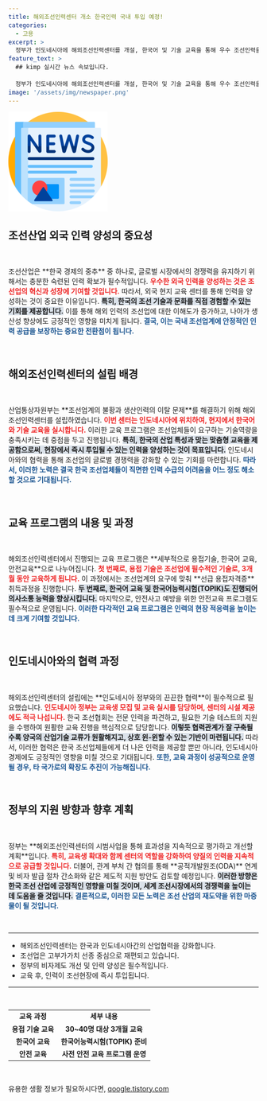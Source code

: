 ```yaml
---
title: 해외조선인력센터 개소 한국인력 국내 투입 예정!
categories:
  - 고용
excerpt: >
  정부가 인도네시아에 해외조선인력센터를 개설, 한국어 및 기술 교육을 통해 우수 조선인력을 양성해 국내 현장에 즉시 투입한다. 조선업 재도약을 위한 인력 공급 확대 방안이 주목받고 있다. 클릭해 더 알아보세요!
feature_text: >
  ## kimp 실시간 뉴스 속보입니다.

  정부가 인도네시아에 해외조선인력센터를 개설, 한국어 및 기술 교육을 통해 우수 조선인력을 양성해 국내 현장에 즉시 투입한다. 조선업 재도약을 위한 인력 공급 확대 방안이 주목받고 있다. 클릭해 더 알아보세요!
image: '/assets/img/newspaper.png'
---
```


<p><img src="/assets/img/newspaper.png" alt="kimplant 속보" /></p>

<h2 data-ke-size="size26">조선산업 외국 인력 양성의 중요성</h2>

<p data-ke-size="size16">&nbsp;</p>

<p data-ke-size="size16">조선산업은 **한국 경제의 중추** 중 하나로, 글로벌 시장에서의 경쟁력을 유지하기 위해서는 충분한 숙련된 인력 확보가 필수적입니다. <b><span style="color: #ee2323;">우수한 외국 인력을 양성하는 것은 조선업의 혁신과 성장에 기여할 것입니다.</span></b> 따라서, 외국 현지 교육 센터를 통해 인력을 양성하는 것이 중요한 이유입니다. <b><span style="background-color: #21538527;">특히, 한국의 조선 기술과 문화를 직접 경험할 수 있는 기회를 제공합니다.</span></b> 이를 통해 해외 인력의 조선업에 대한 이해도가 증가하고, 나아가 생산성 향상에도 긍정적인 영향을 미치게 됩니다. <b><span style="color: #1a5490;">결국, 이는 국내 조선업계에 안정적인 인력 공급을 보장하는 중요한 전환점이 됩니다.</span></b></p>

<p data-ke-size="size16">&nbsp;</p>

<h2 data-ke-size="size26">해외조선인력센터의 설립 배경</h2>

<p data-ke-size="size16">&nbsp;</p>

<p data-ke-size="size16">산업통상자원부는 **조선업계의 불황과 생산인력의 이탈 문제**를 해결하기 위해 해외조선인력센터를 설립하였습니다. <b><span style="color: #ee2323;">이번 센터는 인도네시아에 위치하여, 현지에서 한국어와 기술 교육을 실시합니다.</span></b> 이러한 교육 프로그램은 조선업체들이 요구하는 기술역량을 충족시키는 데 중점을 두고 진행됩니다. <b><span style="background-color: #21538527;">특히, 한국의 산업 특성과 맞는 맞춤형 교육을 제공함으로써, 현장에서 즉시 투입될 수 있는 인력을 양성하는 것이 목표입니다.</span></b> 인도네시아와의 협력을 통해 조선업의 글로벌 경쟁력을 강화할 수 있는 기회를 마련합니다. <b><span style="color: #1a5490;">따라서, 이러한 노력은 결국 한국 조선업체들이 직면한 인력 수급의 어려움을 어느 정도 해소할 것으로 기대됩니다.</span></b></p>

<p data-ke-size="size16">&nbsp;</p>

<h2 data-ke-size="size26">교육 프로그램의 내용 및 과정</h2>

<p data-ke-size="size16">&nbsp;</p>

<p data-ke-size="size16">해외조선인력센터에서 진행되는 교육 프로그램은 **세부적으로 용접기술, 한국어 교육, 안전교육**으로 나누어집니다. <b><span style="color: #ee2323;">첫 번째로, 용접 기술은 조선업에 필수적인 기술로, 3개월 동안 교육하게 됩니다.</span></b> 이 과정에서는 조선업계의 요구에 맞춰 **선급 용접자격증** 취득과정을 진행합니다. <b><span style="background-color: #21538527;">두 번째로, 한국어 교육 및 한국어능력시험(TOPIK)도 진행되어 의사소통 능력을 향상시킵니다.</span></b> 마지막으로, 안전사고 예방을 위한 안전교육 프로그램도 필수적으로 운영됩니다. <b><span style="color: #1a5490;">이러한 다각적인 교육 프로그램은 인력의 현장 적응력을 높이는 데 크게 기여할 것입니다.</span></b></p>

<p data-ke-size="size16">&nbsp;</p>

<h2 data-ke-size="size26">인도네시아와의 협력 과정</h2>

<p data-ke-size="size16">&nbsp;</p>

<p data-ke-size="size16">해외조선인력센터의 설립에는 **인도네시아 정부와의 끈끈한 협력**이 필수적으로 필요했습니다. <b><span style="color: #ee2323;">인도네시아 정부는 교육생 모집 및 교육 실시를 담당하며, 센터의 시설 제공에도 적극 나섭니다.</span></b> 한국 조선협회는 전문 인력을 파견하고, 필요한 기술 테스트의 지원을 수행하여 원활한 교육 진행을 핵심적으로 담당합니다. <b><span style="background-color: #21538527;">이렇듯 협력관계가 잘 구축될수록 양국의 산업기술 교류가 원활해지고, 상호 윈-윈할 수 있는 기반이 마련됩니다.</span></b> 따라서, 이러한 협력은 한국 조선업체들에게 더 나은 인력을 제공할 뿐만 아니라, 인도네시아 경제에도 긍정적인 영향을 미칠 것으로 기대됩니다. <b><span style="color: #1a5490;">또한, 교육 과정이 성공적으로 운영될 경우, 타 국가로의 확장도 추진이 가능해집니다.</span></b></p>

<p data-ke-size="size16">&nbsp;</p>

<h2 data-ke-size="size26">정부의 지원 방향과 향후 계획</h2>

<p data-ke-size="size16">&nbsp;</p>

<p data-ke-size="size16">정부는 **해외조선인력센터의 시범사업을 통해 효과성을 지속적으로 평가하고 개선할 계획**입니다. <b><span style="color: #ee2323;">특히, 교육생 확대와 함께 센터의 역할을 강화하여 양질의 인력을 지속적으로 공급할 것입니다.</span></b> 더불어, 관계 부처 간 협의를 통해 **공적개발원조(ODA)** 연계 및 비자 발급 절차 간소화와 같은 제도적 지원 방안도 검토할 예정입니다. <b><span style="background-color: #21538527;">이러한 방향은 한국 조선 산업에 긍정적인 영향을 미칠 것이며, 세계 조선시장에서의 경쟁력을 높이는 데 도움을 줄 것입니다.</span></b> <b><span style="color: #1a5490;">결론적으로, 이러한 모든 노력은 조선 산업의 재도약을 위한 마중물이 될 것입니다.</span></b></p>

<p data-ke-size="size16">&nbsp;</p>

<hr>

<ul>
    <li>해외조선인력센터는 한국과 인도네시아간의 산업협력을 강화합니다.</li>
    <li>조선업은 고부가가치 선종 중심으로 재편되고 있습니다.</li>
    <li>정부의 비자제도 개선 및 인력 양성은 필수적입니다.</li>
    <li>교육 후, 인력이 조선현장에 즉시 투입됩니다.</li>
</ul>

<hr>

<p data-ke-size="size16">&nbsp;</p>

<table>
    <tr>
        <td style="text-align: center; height: 17px;"><b>교육 과정</b></td>
        <td style="text-align: center; height: 17px;"><b>세부 내용</b></td>
    </tr>
    <tr>
        <td style="text-align: center; height: 17px;"><b>용접 기술 교육</b></td>
        <td style="text-align: center; height: 17px;"><b>30~40명 대상 3개월 교육</b></td>
    </tr>
    <tr>
        <td style="text-align: center; height: 17px;"><b>한국어 교육</b></td>
        <td style="text-align: center; height: 17px;"><b>한국어능력시험(TOPIK) 준비</b></td>
    </tr>
    <tr>
        <td style="text-align: center; height: 17px;"><b>안전 교육</b></td>
        <td style="text-align: center; height: 17px;"><b>사전 안전 교육 프로그램 운영</b></td>
    </tr>
</table>

<p data-ke-size="size16">&nbsp;</p>
유용한 생활 정보가 필요하시다면, <a href="https://qoogle.tistory.com" rel="dofollow">qoogle.tistory.com</a>


